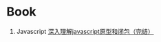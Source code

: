 # Book
 1. Javascript
 [深入理解javascript原型和闭包（完结）](http://www.cnblogs.com/wangfupeng1988/p/3977924.html)
